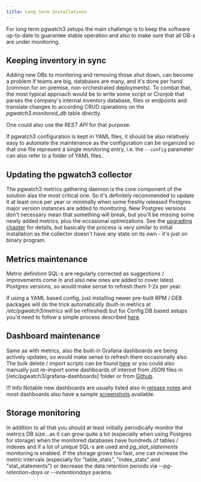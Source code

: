 ```yaml
---
title: Long term installations
---
```


For long term pgwatch3 setups the main challenge is to keep the software
up-to-date to guarantee stable operation and also to make sure that all
DB-s are under monitoring.

## Keeping inventory in sync

Adding new DBs to monitoring and removing those shut down, can become a
problem if teams are big, databases are many, and it's done per hand
(common for on-premise, non-orchestrated deployments). To combat that,
the most typical approach would be to write some script or Cronjob that
parses the company's internal inventory database, files or endpoints
and translate changes to according CRUD operations on the
*pgwatch3.monitored_db* table directly.

One could also use the *REST API* for that purpose.

If pgwatch3 configuration is kept in YAML files, it should be also
relatively easy to automate the maintenance as the configuration can be
organized so that one file represent a single monitoring entry, i.e. the
`--config` parameter can also refer to a folder of YAML files.

## Updating the pgwatch3 collector

The pgwatch3 metrics gathering daemon is the core component of the
solution alas the most critical one. So it's definitely recommended to
update it at least once per year or minimally when some freshly released
Postgres major version instances are added to monitoring. New Postgres
versions don't necessary mean that something will break, but you'll be
missing some newly added metrics, plus the occasional optimizations. See
the [upgrading chapter](upgrading.md) for details, but basically
the process is very similar to initial installation as the collector
doesn't have any state on its own - it's just on binary program.

## Metrics maintenance

Metric definition SQL-s are regularly corrected as suggestions /
improvements come in and also new ones are added to cover latest
Postgres versions, so would make sense to refresh them 1-2x per year.

If using a YAML based config, just installing newer pre-built RPM / DEB
packages will do the trick automatically (built-in metrics at
*/etc/pgwatch3/metrics* will be refreshed) but for Config DB based
setups you'd need to follow a simple process described
[here](upgrading.md#updating-metric-definitions).

## Dashboard maintenance

Same as with metrics, also the built-in Grafana dashboards are being
actively updates, so would make sense to refresh them occasionally also.
The bulk delete / import scripts can be found
[here](https://github.com/cybertec-postgresql/pgwatch/tree/master/grafana)
or you could also manually just re-import some dashboards of interest
from JSON files in [/etc/pgwatch3/grafana-dashboards] folder
or from
[Github](https://github.com/cybertec-postgresql/pgwatch/tree/master/grafana).

!!! Info
    Notable new dashboards are usually listed also in [release
    notes](https://github.com/cybertec-postgresql/pgwatch/blob/master/docs/CHANGELOG.md)
    and most dashboards also have a sample
    [screenshots](https://github.com/cybertec-postgresql/pgwatch/tree/master/docs/screenshots)
    available.

## Storage monitoring

In addition to all that you should at least initially periodically
monitor the metrics DB size\...as it can grow quite a lot (especially
when using Postgres for storage) when the monitored databases have
hundreds of tables / indexes and if a lot of unique SQL-s are used and
*pg_stat_statements* monitoring is enabled. If the storage grows too
fast, one can increase the metric intervals (especially for
"table_stats", "index_stats" and "stat_statements") or decrease
the data retention periods via *\--pg-retention-days* or
*\--iretentiondays* params.

